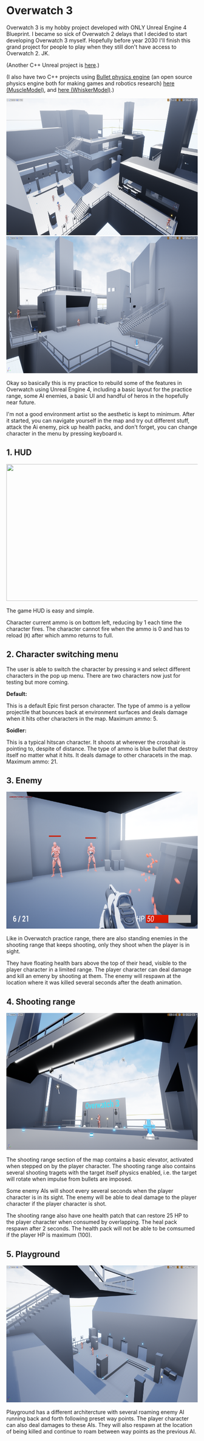 # Overwatch 3

Overwatch 3 is my hobby project developed with ONLY Unreal Engine 4 Blueprint. I became so sick of Overwatch 2 delays that I decided to start developing Overwatch 3 myself. Hopefully before year 2030 I'll finish this grand project for people to play when they still don't have access to Overwatch 2. JK.

(Another C++ Unreal project is [here](https://github.com/legenary/UE4_CppDemo).)

(I also have two C++ projects using [Bullet physics engine](https://pybullet.org/wordpress/) (an open source physics engine both for making games and robotics research) [here (MuscleModel)](https://github.com/legenary/MuscleModel), and [here (WhiskerModel)](https://github.com/legenary/WhiskerModel).)


<img src="Documents/birdview1.PNG" height="360px" width="615px" >
<img src="Documents/birdview2.PNG" height="360px" width="615px" >

Okay so basically this is my practice to rebuild some of the features in Overwatch using Unreal Engine 4, including a basic layout for the practice range, some AI enemies, a basic UI and handful of heros in the hopefully near future. 

I'm not a good environment artist so the aesthetic is kept to minimum. After it started, you can navigate yourself in the map and try out different stuff, attack the Ai enemy, pick up health packs, and don't forget, you can change character in the menu by pressing keyboard `H`.

## 1. HUD

<img src="Documents/HUD.PNG" height="360px" width="615px" >

The game HUD is easy and simple. 

Character current ammo is on bottom left, reducing by 1 each time the character fires. The character cannot fire when the ammo is 0 and has to reload (`R`) after which ammo returns to full.

## 2. Character switching menu

The user is able to switch the character by pressing `H` and select different characters in the pop up menu. There are two characters now just for testing but more coming.

<b>Default:</b> 

This is a default Epic first person character. The type of ammo is a yellow projectile that bounces back at environment surfaces and deals damage when it hits other characters in the map. Maximum ammo: 5.

<b>Soidler: </b> 

This is a typical hitscan character. It shoots at wherever the crosshair is pointing to, despite of distance. The type of ammo is blue bullet that destroy itself no matter what it hits. It deals damage to other characets in the map. Maximum ammo: 21.

## 3. Enemy

<img src="Documents/EnemyStanding.PNG" height="360px" width="615px" >

Like in Overwatch practice range, there are also standing enemies in the shooting range that keeps shooting, only they shoot when the player is in sight. 

They have floating health bars above the top of their head, visible to the player character in a limited range. The player character can deal damage and kill an emeny by shooting at them. The enemy will respawn at the location where it was killed several seconds after the death animation.

## 4. Shooting range

<img src="Documents/shootingrange.PNG" height="360px" width="615px" >

The shooting range section of the map contains a basic elevator, activated when stepped on by the player character. The shooting range also contains several shooting tragets with the target itself physics enabled, i.e. the target will rotate when impulse from bullets are imposed. 

Some enemy AIs will shoot every several seconds when the player character is in its sight. The enemy will be able to deal damage to the player character if the player character is shot. 

The shooting range also have one health patch that can restore 25 HP to the player character when consumed by overlapping. The heal pack respawn after 2 seconds. The health pack will not be able to be comsumed if the player HP is maximum (100).

## 5. Playground

<img src="Documents/playground.PNG" height="360px" width="615px" >

Playground has a different architercture with several roaming enemy AI running back and forth following preset way points. The player character can also deal damages to these AIs. They will also respawn at the location of being killed and continue to roam between way points as the previous AI.


